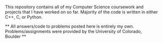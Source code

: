 This repository contains all of my Computer Science coursework and projects that I have worked on so far. Majority of the code is written in either C++, C, or Python.


** All answers/code to problems posted here is entirely my own. Problems/assignments were provided by the University of Colorado, Boulder **

